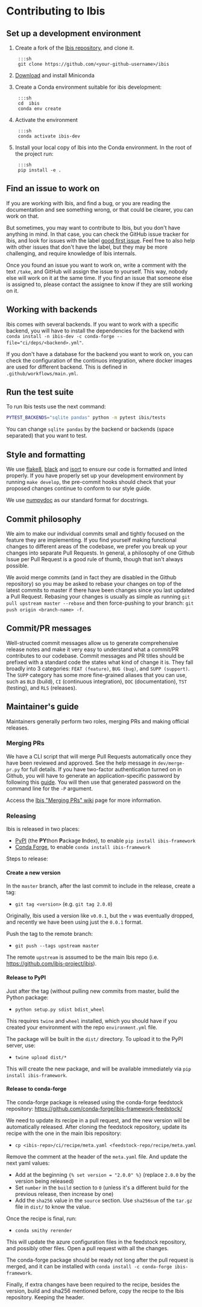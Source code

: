 # Contributing to Ibis

## Set up a development environment

1. Create a fork of the [Ibis repository](https://github.com/ibis-project/ibis), and clone it.

        :::sh
        git clone https://github.com/<your-github-username>/ibis


2. [Download](https://docs.conda.io/en/latest/miniconda.html) and install Miniconda
3. Create a Conda environment suitable for ibis development:
   
        :::sh
        cd  ibis
        conda env create


4. Activate the environment

        :::sh
        conda activate ibis-dev

5. Install your local copy of Ibis into the Conda environment. In the root of the project run:

        :::sh
        pip install -e .


## Find an issue to work on

If you are working with Ibis, and find a bug, or you are reading the documentation and see something
wrong, or that could be clearer, you can work on that.

But sometimes, you may want to contribute to Ibis, but you don't have anything in mind. In that case,
you can check the GitHub issue tracker for Ibis, and look for issues with the label
[good first issue](https://github.com/ibis-project/ibis/issues?q=is%3Aopen+is%3Aissue+label%3A%22good+first+issue%22).
Feel free to also help with other issues that don't have the label, but they may be more challenging,
and require knowledge of Ibis internals.

Once you found an issue you want to work on, write a comment with the text `/take`, and GitHub will
assign the issue to yourself. This way, nobody else will work on it at the same time. If you find an
issue that someone else is assigned to, please contact the assignee to know if they are still working
on it.


## Working with backends

Ibis comes with several backends. If you want to work with a specific backend, you will have to install
the dependencies for the backend with `conda install -n ibis-dev -c conda-forge --file="ci/deps/<backend>.yml"`.

If you don't have a database for the backend you want to work on, you can check the configuration of the
continuos integration, where docker images are used for different backend. This is defined in
`.github/workflows/main.yml`.

## Run the test suite

To run Ibis tests use the next command:

```sh
PYTEST_BACKENDS="sqlite pandas" python -m pytest ibis/tests
```

You can change `sqlite pandas` by the backend or backends (space separated) that
you want to test.


## Style and formatting

We use [flake8](http://flake8.pycqa.org/en/latest/),
[black](https://github.com/psf/black) and
[isort](https://github.com/pre-commit/mirrors-isort) to ensure our code
is formatted and linted properly. If you have properly set up your development
environment by running ``make develop``, the pre-commit hooks should check
that your proposed changes continue to conform to our style guide.

We use [numpydoc](https://numpydoc.readthedocs.io/en/latest/format.html) as
our standard format for docstrings.


## Commit philosophy

We aim to make our individual commits small and tightly focused on the feature
they are implementing. If you find yourself making functional changes to
different areas of the codebase, we prefer you break up your changes into
separate Pull Requests. In general, a philosophy of one Github Issue per
Pull Request is a good rule of thumb, though that isn't always possible.

We avoid merge commits (and in fact they are disabled in the Github repository)
so you may be asked to rebase your changes on top of the latest commits to
master if there have been changes since you last updated a Pull Request.
Rebasing your changes is usually as simple as running
``git pull upstream master --rebase`` and then force-pushing to your branch:
``git push origin <branch-name> -f``.


## Commit/PR messages

Well-structed commit messages allow us to generate comprehensive release notes
and make it very easy to understand what a commit/PR contributes to our
codebase. Commit messages and PR titles should be prefixed with a standard
code the states what kind of change it is. They fall broadly into 3 categories:
``FEAT (feature)``, ``BUG (bug)``, and ``SUPP (support)``. The ``SUPP``
category has some more fine-grained aliases that you can use, such as ``BLD``
(build), ``CI`` (continuous integration), ``DOC`` (documentation), ``TST``
(testing), and ``RLS`` (releases).


## Maintainer's guide

Maintainers generally perform two roles, merging PRs and making official
releases.


### Merging PRs

We have a CLI script that will merge Pull Requests automatically once they have
been reviewed and approved. See the help message in ``dev/merge-pr.py`` for
full details. If you have two-factor authentication turned on in Github, you
will have to generate an application-specific password by following this
[guide](https://help.github.com/en/articles/creating-a-personal-access-token-for-the-command-line).
You will then use that generated password on the command line for the ``-P``
argument.

Access the [Ibis "Merging PRs" wiki](https://github.com/ibis-project/ibis/wiki/Merging-PRs) page
for more information.


### Releasing

Ibis is released in two places:

- [PyPI](https://pypi.org/) (the **PY**thon **P**ackage **I**ndex), to enable `pip install ibis-framework`
- [Conda Forge](https://conda-forge.org/), to enable `conda install ibis-framework`

Steps to release:

#### Create a new version

In the `master` branch, after the last commit to include in the release, create a tag:

- `git tag <version>` (e.g. `git tag 2.0.0`)

Originally, Ibis used a version like `v0.0.1`, but the `v` was eventually dropped, and recently we
have been using just the `0.0.1` format.

Push the tag to the remote branch:

- `git push --tags upstream master`

The remote `upstream` is assumed to be the main Ibis repo (i.e. https://github.com/ibis-project/ibis).

#### Release to PyPI

Just after the tag (without pulling new commits from master, build the Python package:

- `python setup.py sdist bdist_wheel`

This requires `twine` and `wheel` installed, which you should have if you created your environment
with the repo `environment.yml` file.

The package will be built in the `dist/` directory. To upload it to the PyPI server, use:

- `twine upload dist/*`

This will create the new package, and will be available immediately via `pip install ibis-framework`.

#### Release to conda-forge

The conda-forge package is released using the conda-forge feedstock repository: https://github.com/conda-forge/ibis-framework-feedstock/

We need to update its recipe in a pull request, and the new version will be automatically released.
After cloning the feedstock repository, update its recipe with the one in the main Ibis repository:

- `cp <ibis-repo>/ci/recipe/meta.yaml <feedstock-repo/recipe/meta.yaml`

Remove the comment at the header of the `meta.yaml` file. And update the next yaml values:

- Add at the beginning `{% set version = "2.0.0" %}` (replace `2.0.0` by the version being released)
- Set `number` in the `build` section to `0` (unless it's a different build for the previous release, then increase by one)
- Add the `sha256` value in the `source` section. Use `sha256sum` of the `tar.gz` file in `dist/` to know the value.

Once the recipe is final, run:

- `conda smithy rerender`

This will update the azure configuration files in the feedstock repository, and possibly other files. Open a pull request with all the changes.

The conda-forge package should be ready not long after the pull request is merged, and it can
be installed with `conda install -c conda-forge ibis-framework`.

Finally, if extra changes have been required to the recipe, besides the version, build and sha256
mentioned before, copy the recipe to the Ibis repository. Keeping the header.

